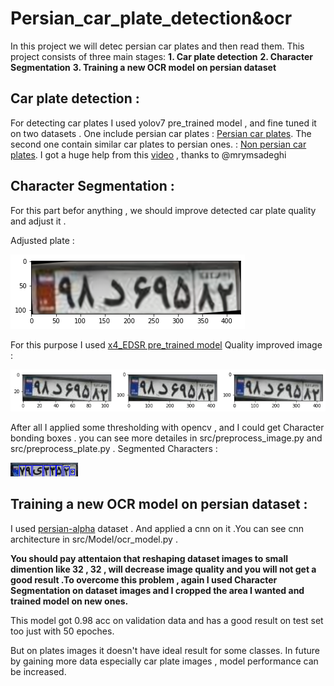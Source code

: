 # Persian_car_plate_detection&ocr

In this project we will detec persian car plates and then read them.
This project consists of three main stages:
**1. Car plate detection**
**2. Character Segmentation**
**3. Training a new OCR model on persian dataset**

## Car plate detection :
For detecting car plates I used yolov7 pre_trained model , and fine tuned it on two datasets .
One include persian car plates :
[Persian car plates](https://www.kaggle.com/datasets/skhalili/iraniancarnumberplate).
The second one contain similar car plates to persian ones. :
[Non persian car plates](https://www.kaggle.com/datasets/andrewmvd/car-plate-detection).
I got a huge help from this [video](https://www.youtube.com/watch?v=bgAUHS1Adzo) , thanks to @mrymsadeghi

## Character Segmentation :
For this part befor anything , we should improve detected car plate quality and adjust it .

Adjusted plate :

![Adjusted plate](https://github.com/Zzmirror/Persian_car_plate_detection-ocr/blob/main/files/adjusted_plate.png)


For this purpose I used [x4_EDSR pre_trained model](https://github.com/Saafke/EDSR_Tensorflow/tree/master/models)
Quality improved image :

![Quality improved image](https://github.com/Zzmirror/Persian_car_plate_detection-ocr/blob/main/files/quality.png)

After all I applied some thresholding with opencv , and I could get Character bonding boxes . you can see more detailes in src/preprocess_image.py and src/preprocess_plate.py .
Segmented Characters :

![Segmented Characters](https://github.com/Zzmirror/Persian_car_plate_detection-ocr/blob/main/files/character_segmentation.png)

## Training a new OCR model on persian dataset :
I used [persian-alpha](https://www.kaggle.com/datasets/mehdisahraei/persian-alpha) dataset .
And applied a cnn on it .You can see cnn architecture in src/Model/ocr_model.py .

**You should pay attentaion that reshaping dataset images to small dimention like 32 , 32 , will decrease image quality and you will not get a good result .To overcome this problem , again I used Character Segmentation on dataset images and I cropped the area I wanted and trained model on new ones.**

This model got 0.98 acc on validation data and has a good result on test set too just with 50 epoches.

But on plates images it doesn't have ideal result for some classes.
In future by gaining more data especially car plate images , model performance can be increased.
